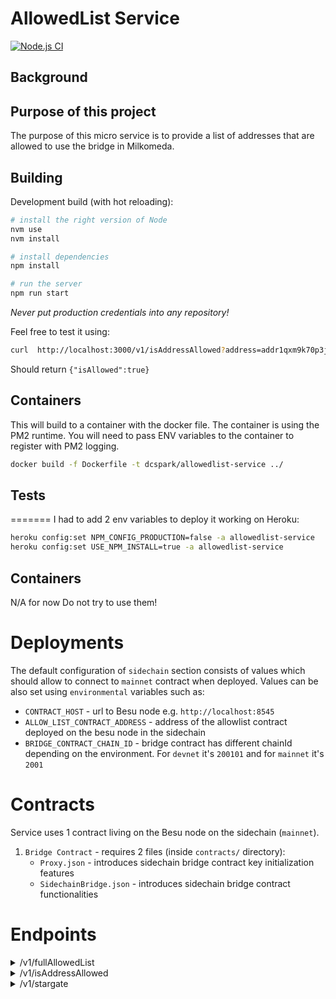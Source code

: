 # AllowedList Service

[![Node.js CI](https://github.com/dcSpark/pricing-service/actions/workflows/node.js.yml/badge.svg?branch=main)](https://github.com/dcSpark/pricing-service/actions/workflows/node.js.yml)

## Background

## Purpose of this project

The purpose of this micro service is to provide a list of addresses that are allowed to use the bridge in Milkomeda.

## Building

Development build (with hot reloading):

```bash
# install the right version of Node
nvm use
nvm install

# install dependencies
npm install

# run the server
npm run start
```

_Never put production credentials into any repository!_

Feel free to test it using:

```sh
curl  http://localhost:3000/v1/isAddressAllowed?address=addr1qxm9k70p3j54qfgvvhx39rh0kfm6k4lxyfkavks0cm7kklxlmylqk3ksyqnhe8dadcee2a5syrc8a2salkpa3e0sp76symvshl
```

Should return `{"isAllowed":true}`

## Containers

This will build to a container with the docker file. The container is using the PM2 runtime. You will need to pass ENV variables to the container to register with PM2 logging.

```sh
docker build -f Dockerfile -t dcspark/allowedlist-service ../
```

## Tests

=======
I had to add 2 env variables to deploy it working on Heroku:

```bash
heroku config:set NPM_CONFIG_PRODUCTION=false -a allowedlist-service
heroku config:set USE_NPM_INSTALL=true -a allowedlist-service
```

## Containers

N/A for now
Do not try to use them!

# Deployments

The default configuration of `sidechain` section consists of values which should allow to connect to `mainnet` contract when deployed.
Values can be also set using `environmental` variables such as:

-   `CONTRACT_HOST` - url to Besu node e.g. `http://localhost:8545`
-   `ALLOW_LIST_CONTRACT_ADDRESS` - address of the allowlist contract deployed on the besu node in the sidechain
-   `BRIDGE_CONTRACT_CHAIN_ID` - bridge contract has different chainId depending on the environment. For `devnet` it's `200101` and for `mainnet` it's `2001`

# Contracts

Service uses 1 contract living on the Besu node on the sidechain (`mainnet`).

1. `Bridge Contract` - requires 2 files (inside `contracts/` directory):
    - `Proxy.json` - introduces sidechain bridge contract key initialization features
    - `SidechainBridge.json` - introduces sidechain bridge contract functionalities

# Endpoints

<details>
    <summary>/v1/fullAllowedList</summary>
    Returns array of EVM addresses allowed in the mainnet (`http://localhost:3000/v1/fullAllowedList`).

```json
{
    "allowList": ["0x...", "0x..."]
}
```

</details>

<details>
    <summary>/v1/isAddressAllowed</summary>
    Returns information if given address is on allowed list or not.(`http://localhost:3000/v1/isAddressAllowed?address=0x0...`).

```json
{
    "isAllowed": true
}
```

</details>

<details>
    <summary>/v1/stargate</summary>
    Returns stargate address, tll_expire, cache_update and list of assets.
    (For now only stargate address is fetched from bridge contract)

```json
{
    "current_address": "addr1...",
    "ttl_expiry": 123,
    "ada": {
        "minLovelace": "2000000",
        "fromADAFeeLovelace": "100000",
        "toADAFeeGWei": "100000,"
    },
    "assets": [
        // NON ADA ASSETS
        {
            "idCardano": "fingerprint",
            "idMilkomeda": "ERC20 contract address",
            "minCNTInt": "1",
            "minGWei": "10000...000"
        }
    ]
}
```

</details>
